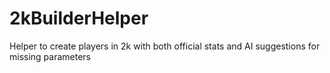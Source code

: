 # 2kBuilderHelper
Helper to create players in 2k with both official stats and AI suggestions for missing parameters
